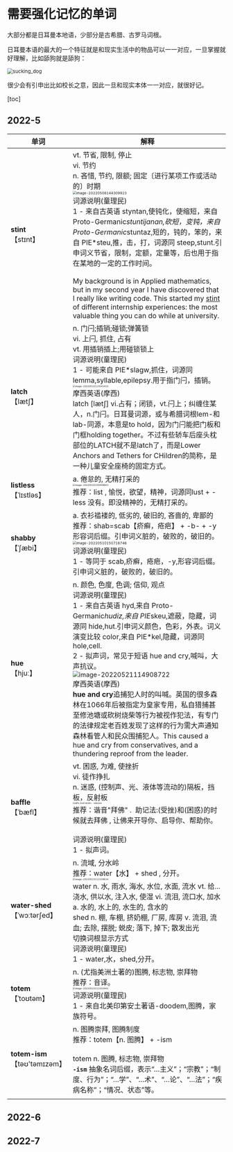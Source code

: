 # 需要强化记忆的单词



大部分都是日耳曼本地语，少部分是古希腊、古罗马词根。

日耳曼本语的最大的一个特征就是和现实生活中的物品可以一一对应，一旦掌握就好理解，比如舔狗就是舔狗：

<img src="./intensifyImg/sucking_dog.gif" alt="sucking_dog" style="zoom:80%;" /> 

很少会有引申出比如校长之意，因此一旦和现实本体一一对应，就很好记。



[toc]



## 2022-5

| 单词                                | 解释                                                         |
| ----------------------------------- | ------------------------------------------------------------ |
| **stint**<br />【stɪnt】            | vt. 节省, 限制, 停止<br/>vi. 节约<br/>n. 吝惜, 节约, 限额; 固定〔进行某项工作或活动的〕时期<br/><img src="./intensifyImg/image-20220506144309923.png" alt="image-20220506144309923" style="zoom:50%;" /><br/>词源说明(童理民)  <br/>1 - 来自古英语 styntan,使钝化，使缩短，来自 Proto-Germanic*stuntijanan,砍短，变钝，来自Proto-Germanic*stuntaz,短的，钝的，笨的，来自 PIE*steu,推，击，打，词源同 steep,stunt.引申词义节省，限制，定额，定量等，后也用于指在某地的一定的工作时间。<br /><br />My background is in Applied mathematics, but in my second year I have discovered that I really like writing code. This started my [stint](https://ludoro.github.io/blog/career/2022/02/14/newgrad.html) of different internship experiences: the most valuable thing you can do while at university. |
| **latch**<br />【lætʃ】             | n. 门闩;插销;碰锁;弹簧锁<br/>vi. 上闩, 抓住, 占有<br/>vt. 用插销插上;用碰锁锁上<br/>词源说明(童理民)  <br/>1 - 可能来自 PIE*slagw,抓住，词源同 lemma,syllable,epilepsy.用于指门闩，插销。<br/><img src="./intensifyImg/image-20220510113541410.png" alt="image-20220510113541410" style="zoom: 33%;" /><br/>摩西英语(摩西)<br/>latch [lætʃ] vi.占有；闭锁，vt.闩上；纠缠住某人，n.门闩。日耳曼词源，或与希腊词根lem-和lab-同源，本意是to hold，因为门闩能把门板和门框holding together。不过有些轿车后座头枕部位的LATCH就不是latch了，而是Lower Anchors and Tethers for CHildren的简称，是一种儿童安全座椅的固定方式。 |
| **listless**<br />【ˈlɪstləs】      | a. 倦怠的, 无精打采的<br/><img src="./intensifyImg/image-20220510150449663.png" alt="image-20220510150449663" style="zoom:33%;" /><br />推荐：list , 愉悦，欲望，精神，词源同lust + -less 没有。即没精神的，无精打采的。 |
| **shabby**<br />【ˈʃæbi】           | a. 衣衫褴褛的, 低劣的, 破旧的, 吝啬的, 卑鄙的<br/>推荐：shab=scab【疥癣，疮疤】 + -b- + -y形容词后缀。引申词义脏的，破败的，破旧的。<br/><img src="./intensifyImg/image-20220510150716746.png" alt="image-20220510150716746" style="zoom:50%;" /><br/>词源说明(童理民)  <br/>1 - 等同于 scab,疥癣，疮疤，-y,形容词后缀。引申词义脏的，破败的，破旧的。 |
| **hue**<br />【hjuː】               | n. 颜色, 色度, 色调; 信仰, 观点<br/>词源说明(童理民)  <br/>1 - 来自古英语 hyd,来自 Proto-Germanic*hudiz,来自 PIE*skeu,遮蔽，隐藏，词源同 hide,hut.引申词义颜色，色彩，外表。词义演变比较 color,来自 PIE*kel,隐藏，词源同 hole,cell.<br/>2 - 拟声词，常见于短语 hue and cry,喊叫，大声抗议。<br/><img src="./intensifyImg/image-20220521114908722.png" alt="image-20220521114908722" style="zoom: 90%;" /><br/>摩西英语(摩西)<br/>**hue and cry**追捕犯人时的叫喊。英国的很多森林在1066年后被指定为皇家专用，私自猎捕甚至修池塘或砍树烧柴等行为被视作犯法，有专门的法律规定老百姓发现了这样的行为需大声通知森林看管人和民众围捕犯人。This caused a hue and cry from conservatives, and a thundering reproof from the leader. |
| **baffle**<br />【ˈbæfl】           | vt. 困惑, 为难, 使挫折<br/>vi. 徒作挣扎<br/>n. 迷惑, (控制声、光、液体等流动的)隔板，挡板，反射板<br/><img src="./intensifyImg/1200px-Agitated_vessel.svg.png" alt="Baffle (heat transfer) - Wikipedia" style="zoom: 25%;" /><br />推荐：谐音"拜佛" . &nbsp;助记法:(受挫)和(困惑)的时候就去拜佛 , 让佛来开导你、启导你、帮助你。<br/><br/>词源说明(童理民)  <br/>1 - 拟声词。 |
| **water-shed** <br />【ˈwɔːtərʃed】 | n. 流域, 分水岭<br/>推荐：water【水】 + shed , 分开。<br/><img src="./intensifyImg/image-20220523112158634.png" alt="image-20220523112158634" style="zoom:33%;" /><br/>water n. 水, 雨水, 海水, 水位, 水面, 流水 vt. 给...浇水, 供以水, 注入水, 使湿 vi. 流泪, 流口水, 加水 a. 水的, 水上的, 水生的, 含水的<br/>shed n. 棚, 车棚, 挤奶棚, 厂房, 库房 v. 流泪, 流血; 去除, 摆脱; 蜕皮; 落下, 掉下; 散发出光<br/>切换词根显示方式<br/>词源说明(童理民)  <br/>1 - water,水，shed,分开。 |
| **totem**<br />【ˈtoʊtəm】          | n. (尤指美洲土著的)图腾, 标志物, 崇拜物<br/>推荐：音译。<br/><img src="./intensifyImg/image-20220523112332941.png" alt="image-20220523112332941" style="zoom: 33%;" /><br/>词源说明(童理民)  <br/>1 - 来自北美印第安土著语-doodem,图腾，家族符号。 |
| **totem-ism**<br />【təʊ'təmɪzəm】  | n. 图腾崇拜, 图腾制度<br/>推荐：totem【n. 图腾】 + -ism<br/><br/>totem n. 图腾, 标志物, 崇拜物<br/>**`-ism`** 抽象名词后缀，表示“…主义”；“宗教”；“制度、行为”；“…学”、“…术”、“…论”、“…法”；“疾病名称”；“情况、状态”等。 |
|                                     |                                                              |



## 2022-6





## 2022-7



